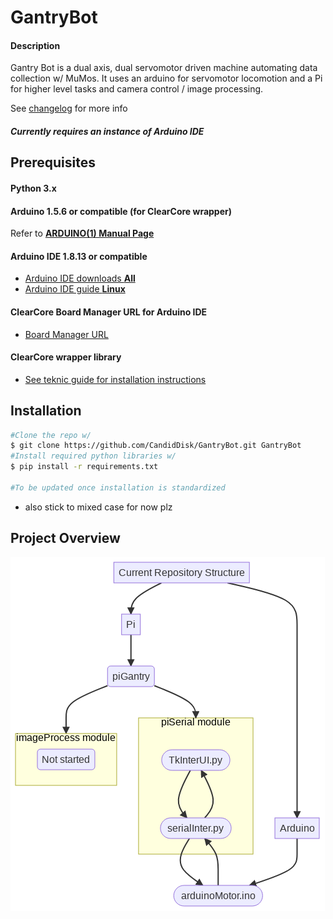 # GantryBot


#### Description
Gantry Bot is a dual axis, dual servomotor driven machine automating data collection w/ MuMos. It uses an arduino for servomotor locomotion and a Pi for higher level tasks and camera control / image processing.

See [changelog](CHANGELOG.md) for more info
##### *Currently requires an instance of Arduino IDE*

## Prerequisites

#### Python 3.x

#### Arduino 1.5.6 or compatible (for ClearCore wrapper)

Refer to [**ARDUINO(1) Manual Page**](https://github.com/arduino/Arduino/blob/master/build/shared/manpage.adoc)

#### Arduino IDE 1.8.13 or compatible
* [Arduino IDE downloads **All**](https://www.arduino.cc/en/software)
* [Arduino IDE guide **Linux**](https://www.arduino.cc/en/guide/linux)

#### ClearCore Board Manager URL for Arduino IDE
* [Board Manager URL](https://www.teknic.com/files/downloads/package_clearcore_index.json)

#### ClearCore wrapper library
* [See teknic guide for installation instructions](https://www.teknic.com/files/downloads/manual_install_instructions_arduino.pdf)


## Installation

``` bash
#Clone the repo w/ 
$ git clone https://github.com/CandidDisk/GantryBot.git GantryBot
#Install required python libraries w/
$ pip install -r requirements.txt

#To be updated once installation is standardized
```

* also stick to mixed case for now plz

## Project Overview

![](./mermaidJs/overviewGraph/flow-md-mermaid.png)
